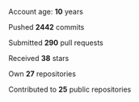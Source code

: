 Account age: **10** years

Pushed **2442** commits

Submitted **290** pull requests

Received **38** stars

Own **27** repositories

Contributed to **25** public repositories
